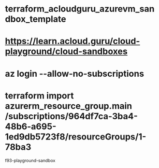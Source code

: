 # terraform_acloudguru_azurevm_sandbox_template
# https://learn.acloud.guru/cloud-playground/cloud-sandboxes
# az login --allow-no-subscriptions
# terraform import azurerm_resource_group.main /subscriptions/964df7ca-3ba4-48b6-a695-1ed9db5723f8/resourceGroups/1-78ba3
f93-playground-sandbox
